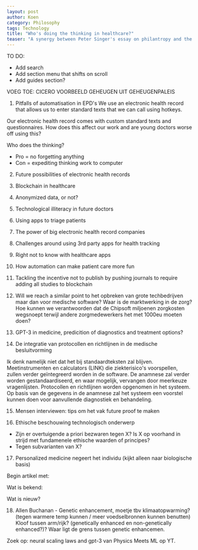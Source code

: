 ```yaml
---
layout: post
author: Koen
category: Philosophy
tags: Technology
title: "Who's doing the thinking in healthcare?"
teaser: "A synergy between Peter Singer's essay on philantropy and the minimalist movement."
---
```

TO DO:
- Add search
- Add section menu that shifts on scroll
- Add guides section? 

VOEG TOE: CICERO VOORBEELD GEHEUGEN UIT GEHEUGENPALEIS

1. Pitfalls of automatisation in EPD's
We use an electronic health record that allows us to enter standard texts that we can call using hotkeys. 

Our electronic health record comes with custom standard texts and questionnaires.
How does this affect our work and are young doctors worse off using this?  

Who does the thinking?
- Pro = no forgetting anything
- Con = expediting thinking work to computer

2. Future possibilities of electronic health records

3. Blockchain in healthcare

4. Anonymized data, or not?

5. Technological illiteracy in future doctors

6. Using apps to triage patients

7. The power of big electronic health record companies

8. Challenges around using 3rd party apps for health tracking

9. Right not to know with healthcare apps

10. How automation can make patient care more fun

11. Tackling the incentive not to publish by pushing journals to require adding all studies to blockchain

12. Will we reach a similar point to het opbreken van grote techbedrijven maar dan voor medische software? Waar is de marktwerking in de zorg? Hoe kunnen we verantwoorden dat de Chipsoft miljoenen zorgkosten wegsnoept terwijl andere zorgmedewerkers het met 1000eu moeten doen? 

13. GPT-3 in medicine, predicition of diagnostics and treatment options? 

14. De integratie van protocollen en richtlijnen in de medische besluitvorming

Ik denk namelijk niet dat het bij standaardteksten zal blijven. Meetinstrumenten en calculators (LINK) die ziekterisico's voorspellen, zullen verder geïntegreerd worden in de software. De anamnese zal verder worden gestandaardiseerd, en waar mogelijk, vervangen door meerkeuze vragenlijsten. Protocollen en richtlijnen worden opgenomen in het systeem. Op basis van de gegevens in de anamnese zal het systeem een voorstel kunnen doen voor aanvullende diagnostiek en behandeling. 

15. Mensen interviewen: tips om het vak future proof te maken

16. Ethische beschouwing technologisch onderwerp

- Zijn er overtuigende a priori bezwaren tegen X? Is X op voorhand in strijd met fundamenele ethische waarden of principes?
- Tegen subvarianten van X?

17. Personalized medicine negeert het individu (kijkt alleen naar biologische basis)

Begin artikel met: 

Wat is bekend:

Wat is nieuw?

18. Allen Buchanan - Genetic enhancement, moetje tbv klimaatopwarming? (tegen warmere temp kunnen / meer voedselbronnen kunnen benutten) Kloof tussen arm/rijk? (genetically enhanced en non-genetically enhanced?)? Waar ligt de grens tussen genetic enhancemen.

Zoek op: neural scaling laws and gpt-3 van Physics Meets ML op YT. 